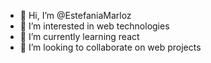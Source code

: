 - 👋 Hi, I’m @EstefaniaMarloz
- 👀 I’m interested in web technologies
- 🌱 I’m currently learning react
- 💞️ I’m looking to collaborate on web projects

<!---
EstefaniaMarloz/EstefaniaMarloz is a ✨ special ✨ repository because its `README.md` (this file) appears on your GitHub profile.
You can click the Preview link to take a look at your changes.
--->
